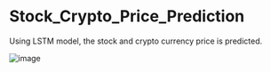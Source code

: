 # Stock_Crypto_Price_Prediction

Using LSTM model, the stock and crypto currency price is predicted.

![image](https://user-images.githubusercontent.com/60550463/123384759-5bc86500-d5c7-11eb-9eff-a15ac677cfea.png)

